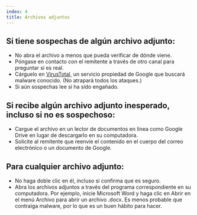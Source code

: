 ```yaml
---
index: 4
title: Archivos adjuntos
---
```

## Si tiene sospechas de algún archivo adjunto:

* No abra el archivo a menos que pueda verificar de dónde viene.
* Póngase en contacto con el remitente a través de otro canal para preguntar si es real.
* Cárguelo en [VirusTotal](https://www.virustotal.com/), un servicio propiedad de Google que buscará malware conocido. (No atrapará todos los ataques.)
* Si aún sospechas lee si ha sido engañado.

## Si recibe algún archivo adjunto inesperado, incluso si no es sospechoso:

* Cargue el archivo en un lector de documentos en línea como Google Drive en lugar de descargarlo en su computadora.
* Solicite al remitente que reenvíe el contenido en el cuerpo del correo electrónico o un documento de Google.

## Para cualquier archivo adjunto:

* No haga doble clic en él, incluso si confirma que es seguro.
* Abra los archivos adjuntos a través del programa correspondiente en su computadora. Por ejemplo, inicie Microsoft Word y haga clic en Abrir en el menú Archivo para abrir un archivo .docx. Es menos probable que contraiga malware, por lo que es un buen hábito para hacer.